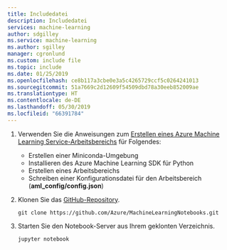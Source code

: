 ```yaml
---
title: Includedatei
description: Includedatei
services: machine-learning
author: sdgilley
ms.service: machine-learning
ms.author: sgilley
manager: cgronlund
ms.custom: include file
ms.topic: include
ms.date: 01/25/2019
ms.openlocfilehash: ce8b117a3cbe0e3a5c4265729ccf5c0264241013
ms.sourcegitcommit: 51a7669c2d12609f54509dbd78a30eeb852009ae
ms.translationtype: HT
ms.contentlocale: de-DE
ms.lasthandoff: 05/30/2019
ms.locfileid: "66391784"
---
```

1. Verwenden Sie die Anweisungen zum [Erstellen eines Azure Machine Learning Service-Arbeitsbereichs](../articles/machine-learning/service/setup-create-workspace.md#portal) für Folgendes:
    * Erstellen einer Miniconda-Umgebung
    * Installieren des Azure Machine Learning SDK für Python
    * Erstellen eines Arbeitsbereichs
    * Schreiben einer Konfigurationsdatei für den Arbeitsbereich (**aml_config/config.json**)

1. Klonen Sie das [GitHub-Repository](https://aka.ms/aml-notebooks).

    ```CLI
    git clone https://github.com/Azure/MachineLearningNotebooks.git
    ```

1. Starten Sie den Notebook-Server aus Ihrem geklonten Verzeichnis.

    ```shell
    jupyter notebook
    ```